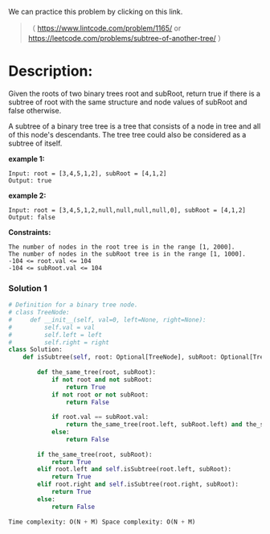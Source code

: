 We can practice this problem by clicking on this link.
>（ https://www.lintcode.com/problem/1165/ or https://leetcode.com/problems/subtree-of-another-tree/  ）
# Description:
 <p> Given the roots of two binary trees root and subRoot, return true if there is a subtree of root with the same structure and node values of subRoot and false otherwise.

A subtree of a binary tree tree is a tree that consists of a node in tree and all of this node's descendants. The tree tree could also be considered as a subtree of itself. </p> 
**example 1:**
```
Input: root = [3,4,5,1,2], subRoot = [4,1,2]
Output: true
```

**example 2:**
```
Input: root = [3,4,5,1,2,null,null,null,null,0], subRoot = [4,1,2]
Output: false
```


**Constraints:**
```
The number of nodes in the root tree is in the range [1, 2000].
The number of nodes in the subRoot tree is in the range [1, 1000].
-104 <= root.val <= 104
-104 <= subRoot.val <= 104
```

 ### Solution 1

```Python
# Definition for a binary tree node.
# class TreeNode:
#     def __init__(self, val=0, left=None, right=None):
#         self.val = val
#         self.left = left
#         self.right = right
class Solution:
    def isSubtree(self, root: Optional[TreeNode], subRoot: Optional[TreeNode]) -> bool:
        
        def the_same_tree(root, subRoot):
            if not root and not subRoot:
                return True
            if not root or not subRoot:
                return False
            
            if root.val == subRoot.val:
                return the_same_tree(root.left, subRoot.left) and the_same_tree(root.right, subRoot.right)
            else:
                return False
        
        if the_same_tree(root, subRoot):
            return True
        elif root.left and self.isSubtree(root.left, subRoot):
            return True
        elif root.right and self.isSubtree(root.right, subRoot):
            return True
        else:
            return False
           
Time complexity: O(N + M) Space complexity: O(N + M)
```
